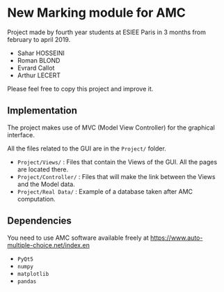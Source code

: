 # New Marking module for AMC

Project made by fourth year students at ESIEE Paris in 3 months from february to april 2019.

- Sahar HOSSEINI
- Roman BLOND
- Evrard Callot
- Arthur LECERT

Please feel free to copy this project and improve it.

## Implementation

The project makes use of MVC (Model View Controller) for the graphical interface.

All the files related to the GUI are in the `Project/` folder.

- `Project/Views/` : Files that contain the Views of the GUI. All the pages are located there.
- `Project/Controller/` : Files that will make the link between the Views and the Model data.
- `Project/Real Data/` : Example of a database taken after AMC computation.

## Dependencies

You need to use AMC software available freely at https://www.auto-multiple-choice.net/index.en

* `PyQt5`
* `numpy`
* `matplotlib`
* `pandas`
